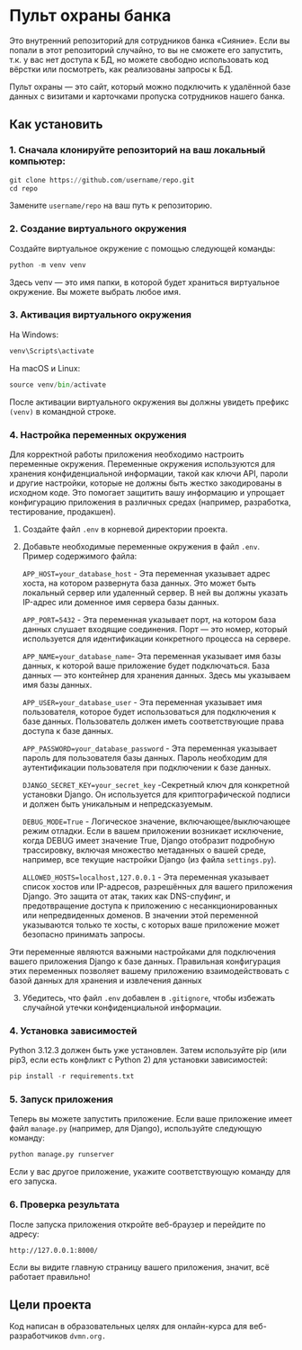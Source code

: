# Пульт охраны банка

Это внутренний репозиторий для сотрудников банка «Сияние». 
Если вы попали в этот репозиторий случайно, то вы не сможете его запустить, т.к. у вас нет доступа к БД, но можете свободно использовать код вёрстки или посмотреть, как реализованы запросы к БД.

Пульт охраны — это сайт, который можно подключить к удалённой базе данных с визитами и карточками пропуска сотрудников нашего банка.

## Как установить

### 1. Сначала клонируйте репозиторий на ваш локальный компьютер:
```python
git clone https://github.com/username/repo.git
cd repo
```

Замените `username/repo` на ваш путь к репозиторию.

### 2. Создание виртуального окружения

Создайте виртуальное окружение с помощью следующей команды:

```python
python -m venv venv
```
Здесь venv — это имя папки, в которой будет храниться виртуальное окружение. Вы можете выбрать любое имя.

### 3. Активация виртуального окружения

На Windows:

```python
venv\Scripts\activate
```

На macOS и Linux:

```python
source venv/bin/activate
````

После активации виртуального окружения вы должны увидеть префикс `(venv)` в командной строке.

### 4. Настройка переменных окружения

Для корректной работы приложения необходимо настроить переменные окружения.
Переменные окружения используются для хранения конфиденциальной информации, такой как ключи API, пароли и другие настройки, которые не должны быть жестко закодированы в исходном коде.
Это помогает защитить вашу информацию и упрощает конфигурацию приложения в различных средах (например, разработка, тестирование, продакшен).

1. Создайте файл `.env` в корневой директории проекта.
2. Добавьте необходимые переменные окружения в файл `.env`. Пример содержимого файла:

   `APP_HOST=your_database_host` - Эта переменная указывает адрес хоста, на котором развернута база данных. Это может быть локальный сервер или удаленный сервер.
В ней вы должны указать IP-адрес или доменное имя сервера базы данных.

   `APP_PORT=5432` - Эта переменная указывает порт, на котором база данных слушает входящие соединения.
Порт — это номер, который используется для идентификации конкретного процесса на сервере.

   `APP_NAME=your_database_name`- Эта переменная указывает имя базы данных, к которой ваше приложение будет подключаться. База данных — это контейнер для хранения данных.
Здесь мы указываем имя базы данных.

   `APP_USER=your_database_user` - Эта переменная указывает имя пользователя, которое будет использоваться для подключения к базе данных. Пользователь должен иметь соответствующие права доступа к базе данных.
   
   `APP_PASSWORD=your_database_password` -  Эта переменная указывает пароль для пользователя базы данных. Пароль необходим для аутентификации пользователя при подключении к базе данных.
   
   `DJANGO_SECRET_KEY=your_secret_key` -Секретный ключ для конкретной установки Django. Он используется для криптографической подписи и должен быть уникальным и непредсказуемым.
   
   `DEBUG_MODE=True` - Логическое значение, включающее/выключающее режим отладки.
Если в вашем приложении возникает исключение, когда DEBUG имеет значение True, Django отобразит подробную трассировку,
включая множество метаданных о вашей среде, например, все текущие настройки Django (из файла   `settings.py`).

   `ALLOWED_HOSTS=localhost,127.0.0.1` - Эта переменная указывает список хостов или IP-адресов, разрешённых для вашего приложения Django. Это защита от атак, таких как DNS-спуфинг, и предотвращение доступа к приложению с несанкционированных или непредвиденных доменов. В значении этой переменной указываются только те хосты, с которых ваше приложение может безопасно принимать запросы.

Эти переменные являются важными настройками для подключения вашего приложения Django к базе данных. 
Правильная конфигурация этих переменных позволяет вашему приложению взаимодействовать с базой данных для хранения и извлечения данных
   
3. Убедитесь, что файл `.env` добавлен в `.gitignore`, чтобы избежать случайной утечки конфиденциальной информации.

### 4. Установка зависимостей

Python 3.12.3 должен быть уже установлен. Затем используйте pip (или pip3, если есть конфликт с Python 2) для установки зависимостей:
```python
pip install -r requirements.txt
```

### 5. Запуск приложения

Теперь вы можете запустить приложение. Если ваше приложение имеет файл `manage.py` (например, для Django), используйте следующую команду:

```python
python manage.py runserver
```

Если у вас другое приложение, укажите соответствующую команду для его запуска.

### 6. Проверка результата

После запуска приложения откройте веб-браузер и перейдите по адресу:

`http://127.0.0.1:8000/`

Если вы видите главную страницу вашего приложения, значит, всё работает правильно!

## Цели проекта
Код написан в образовательных целях для онлайн-курса для веб-разработчиков ```dvmn.org.```

